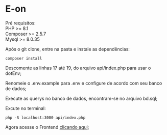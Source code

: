 # E-on

Pré requisitos: <br/>
PHP >= 8.1 <br/>
Composer >= 2.5.7 <br/>
Mysql >= 8.0.35


Após o git clone, entre na pasta e instale as dependências: 

    composer install

Descomente as linhas 17 até 19, do arquivo api/index.php para usar o dotEnv;

Renomeie o .env.example para .env e configure de acordo com seu banco de dados;

Execute as querys no banco de dados, encontram-se no arquivo bd.sql;

Excute no terminal:

    php -S localhost:3000 api/index.php

Agora acesse o Frontend [clicando aqui](https://github.com/tunim73/frontend_from_api-php-puro);